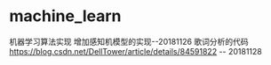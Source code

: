 # machine_learn
机器学习算法实现
增加感知机模型的实现--20181126
歌词分析的代码  https://blog.csdn.net/DellTower/article/details/84591822 -- 20181128
